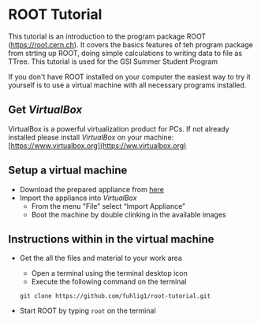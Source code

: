 # ROOT Tutorial

This tutorial is an introduction to the program package ROOT
(https://root.cern.ch). It covers the basics features of teh program package
from strting up ROOT, doing simple calculations to writing data to file as
TTree.
This tutorial is used for the GSI Summer Student Program 

If you don't have ROOT installed on your computer the easiest way to try
it yourself is to use a virtual machine with all necessary programs
installed. 

## Get *VirtualBox*

VirtualBox is a powerful virtualization product for PCs. If not already
installed please install *VirtualBox* on your machine: [https://www.virtualbox.org](https://ww.virtualbox.org)

## Setup a virtual machine
- Download the prepared appliance from [here](https://fairroot.gsi.de/downloads/ROOT-Tutorial.ova)
- Import the appliance into *VirtualBox*
   - From the menu "File” select “Import Appliance”
   - Boot the machine by double clinking in the available images

## Instructions within in the virtual machine
- Get the all the files and material to your work area
   - Open a terminal using the terminal desktop icon
   - Execute the following command on the terminal

    `git clone https://github.com/fuhlig1/root-tutorial.git`

- Start ROOT by typing `root` on the terminal


